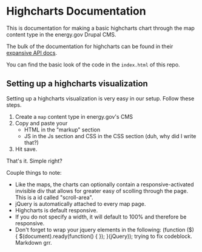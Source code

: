Highcharts Documentation
========================

This is documentation for making a basic highcharts chart through the map content type in the energy.gov Drupal CMS.

The bulk of the documentation for highcharts can be found in their [expansive API docs](http://www.highcharts.com/).

You can find the basic look of the code in the `index.html` of this repo.

Setting up a highcharts visualization
-------------------------------------

Setting up a highcharts visualization is very easy in our setup. Follow these steps.

1.	Create a `map` content type in energy.gov's CMS
2.	Copy and paste your 
	* HTML in the "markup" section 
	* JS in the Js section and CSS in the CSS section (duh, why did I write that?)
3. Hit save.

That's it. Simple right? 

Couple things to note:
* 	Like the maps, the charts can optionally contain a responsive-activated invisible div that allows for greater easy of scolling through the page. This is a id called "scroll-area".
*	jQuery is automatically attached to every map page.
*	Highcharts is default responsive.
*	If you do not specify a width, it will default to 100% and therefore be responsive.
*	Don't forget to wrap your jquery elements in the following:
    (function ($) {
        $(document).ready(function() {
        });
    }(jQuery));
trying to fix codeblock. Markdown grr.
